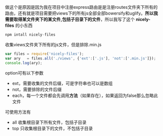 做这个是原因是因为我在项目中注册express路由是是注册routes文件夹下所有的路由，还有就是项目需要把views下的所有js全部全部bowersify和uglify。**所以我需要取得某文件夹下的某文件,包括子目录下的文件**，所以我写了这个 **nicely-files** 的小东西

```javascript 
npm intall nicely-files
```

收集views文件夹下所有的js文件，但是排除.min.js
```javascript
var files = require('nicely-files');
var ary   = files.all('./views', {'ext':['.js'], 'not':['.min.js']});
console.log(ary);
```
option可有以下参数
* ext，需要收集的文件后缀，可是字符串也可以是数组
* not，需要排除的文件后缀
* each，每一个文件都会先调用**方法**（如果存在），如果返回为false那么忽略此文件

可使用方法有
* all 收集根目录下所有文件，包括子目录
* top 只收集根目录下的文件，不包括子目录
